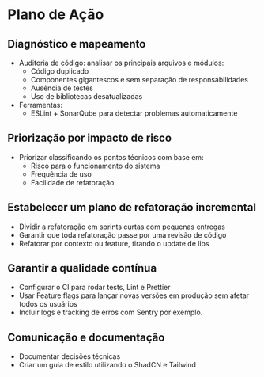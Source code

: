 # Plano de Ação

## Diagnóstico e mapeamento

- Auditoria de código: analisar os principais arquivos e módulos:
  - Código duplicado
  - Componentes gigantescos e sem separação de responsabilidades
  - Ausência de testes
  - Uso de bibliotecas desatualizadas
- Ferramentas:
  - ESLint + SonarQube para detectar problemas automaticamente

## Priorização por impacto de risco

- Priorizar classificando os pontos técnicos com base em:
  - Risco para o funcionamento do sistema
  - Frequência de uso
  - Facilidade de refatoração

## Estabelecer um plano de refatoração incremental

- Dividir a refatoração em sprints curtas com pequenas entregas
- Garantir que toda refatoração passe por uma revisão de código
- Refatorar por contexto ou feature, tirando o update de libs

## Garantir a qualidade contínua

- Configurar o CI para rodar tests, Lint e Prettier
- Usar Feature flags para lançar novas versões em produção sem afetar todos os usuários
- Incluir logs e tracking de erros com Sentry por exemplo.

## Comunicação e documentação

- Documentar decisões técnicas
- Criar um guia de estilo utilizando o ShadCN e Tailwind
